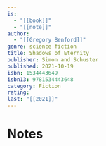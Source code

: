 ```yaml
---
is:
  - "[[book]]"
  - "[[note]]"
author:
  - "[[Gregory Benford]]"
genre: science fiction
title: Shadows of Eternity
publisher: Simon and Schuster
published: 2021-10-19
isbn: 1534443649
isbn13: 9781534443648
category: Fiction
rating: 
last: "[[2021]]"
---
```

# Notes
